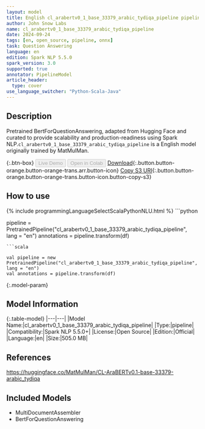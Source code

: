 ```yaml
---
layout: model
title: English cl_arabertv0_1_base_33379_arabic_tydiqa_pipeline pipeline BertForQuestionAnswering from MatMulMan
author: John Snow Labs
name: cl_arabertv0_1_base_33379_arabic_tydiqa_pipeline
date: 2024-09-24
tags: [en, open_source, pipeline, onnx]
task: Question Answering
language: en
edition: Spark NLP 5.5.0
spark_version: 3.0
supported: true
annotator: PipelineModel
article_header:
  type: cover
use_language_switcher: "Python-Scala-Java"
---
```


## Description

Pretrained BertForQuestionAnswering, adapted from Hugging Face and curated to provide scalability and production-readiness using Spark NLP.`cl_arabertv0_1_base_33379_arabic_tydiqa_pipeline` is a English model originally trained by MatMulMan.

{:.btn-box}
<button class="button button-orange" disabled>Live Demo</button>
<button class="button button-orange" disabled>Open in Colab</button>
[Download](https://s3.amazonaws.com/auxdata.johnsnowlabs.com/public/models/cl_arabertv0_1_base_33379_arabic_tydiqa_pipeline_en_5.5.0_3.0_1727216854587.zip){:.button.button-orange.button-orange-trans.arr.button-icon}
[Copy S3 URI](s3://auxdata.johnsnowlabs.com/public/models/cl_arabertv0_1_base_33379_arabic_tydiqa_pipeline_en_5.5.0_3.0_1727216854587.zip){:.button.button-orange.button-orange-trans.button-icon.button-copy-s3}

## How to use



<div class="tabs-box" markdown="1">
{% include programmingLanguageSelectScalaPythonNLU.html %}
```python

pipeline = PretrainedPipeline("cl_arabertv0_1_base_33379_arabic_tydiqa_pipeline", lang = "en")
annotations =  pipeline.transform(df)   

```
```scala

val pipeline = new PretrainedPipeline("cl_arabertv0_1_base_33379_arabic_tydiqa_pipeline", lang = "en")
val annotations = pipeline.transform(df)

```
</div>

{:.model-param}
## Model Information

{:.table-model}
|---|---|
|Model Name:|cl_arabertv0_1_base_33379_arabic_tydiqa_pipeline|
|Type:|pipeline|
|Compatibility:|Spark NLP 5.5.0+|
|License:|Open Source|
|Edition:|Official|
|Language:|en|
|Size:|505.0 MB|

## References

https://huggingface.co/MatMulMan/CL-AraBERTv0.1-base-33379-arabic_tydiqa

## Included Models

- MultiDocumentAssembler
- BertForQuestionAnswering